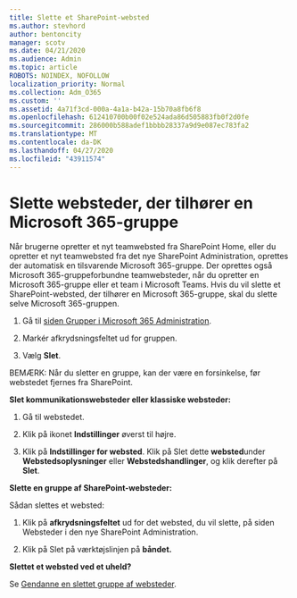 ```yaml
---
title: Slette et SharePoint-websted
ms.author: stevhord
author: bentoncity
manager: scotv
ms.date: 04/21/2020
ms.audience: Admin
ms.topic: article
ROBOTS: NOINDEX, NOFOLLOW
localization_priority: Normal
ms.collection: Adm_O365
ms.custom: ''
ms.assetid: 4a71f3cd-000a-4a1a-b42a-15b70a8fb6f8
ms.openlocfilehash: 612410700b00f02e524ada86d505883fb0f2d0fe
ms.sourcegitcommit: 286000b588adef1bbbb28337a9d9e087ec783fa2
ms.translationtype: MT
ms.contentlocale: da-DK
ms.lasthandoff: 04/27/2020
ms.locfileid: "43911574"
---
```

# <a name="delete-sites-that-belong-to-an-microsoft-365-group"></a>Slette websteder, der tilhører en Microsoft 365-gruppe

Når brugerne opretter et nyt teamwebsted fra SharePoint Home, eller du opretter et nyt teamwebsted fra det nye SharePoint Administration, oprettes der automatisk en tilsvarende Microsoft 365-gruppe. Der oprettes også Microsoft 365-gruppeforbundne teamwebsteder, når du opretter en Microsoft 365-gruppe eller et team i Microsoft Teams. Hvis du vil slette et SharePoint-websted, der tilhører en Microsoft 365-gruppe, skal du slette selve Microsoft 365-gruppen. 
  
1. Gå til [siden Grupper i Microsoft 365 Administration](https://portal.office.com/adminportal/home#/groups).
    
2. Markér afkrydsningsfeltet ud for gruppen.
    
3. Vælg **Slet**.
    
BEMÆRK: Når du sletter en gruppe, kan der være en forsinkelse, før webstedet fjernes fra SharePoint.
  
**Slet kommunikationswebsteder eller klassiske websteder:**

1. Gå til webstedet.
  
2. Klik på ikonet **Indstillinger** øverst til højre. 
  
3. Klik på **Indstillinger for websted**. Klik på Slet dette **websted**under **Webstedsoplysninger** eller **Webstedshandlinger**, og klik derefter på **Slet**.
  
**Slette en gruppe af SharePoint-websteder:**

Sådan slettes et websted:
  
1. Klik på **afkrydsningsfeltet** ud for det websted, du vil slette, på siden Websteder i den nye SharePoint Administration. 
    
2. Klik på Slet på værktøjslinjen på **båndet.**
    
**Slettet et websted ved et uheld?**

Se [Gendanne en slettet gruppe af websteder](https://go.microsoft.com/fwlink/?linkid=867660).
  

